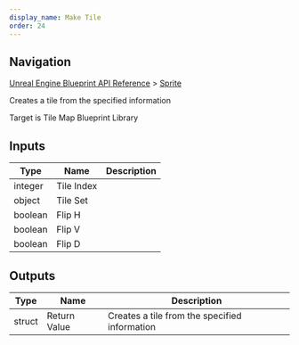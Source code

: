 ```yaml
---
display_name: Make Tile
order: 24
---
```

## Navigation

[Unreal Engine Blueprint API Reference](https://dev.epicgames.com/documentation/en-us/unreal-engine/BlueprintAPI) > [Sprite](https://dev.epicgames.com/documentation/en-us/unreal-engine/BlueprintAPI/Sprite)

Creates a tile from the specified information

Target is Tile Map Blueprint Library

## Inputs

| Type | Name | Description |
| --- | --- | --- |
| integer | Tile Index |  |
| object | Tile Set |  |
| boolean | Flip H |  |
| boolean | Flip V |  |
| boolean | Flip D |  |

## Outputs

| Type | Name | Description |
| --- | --- | --- |
| struct | Return Value | Creates a tile from the specified information |
